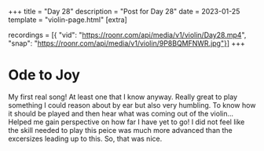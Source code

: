 +++
title = "Day 28"
description = "Post for Day 28"
date = 2023-01-25
template = "violin-page.html"
[extra]

recordings = [{
"vid": "https://roonr.com/api/media/v1/violin/Day28.mp4", "snap": "https://roonr.com/api/media/v1/violin/9P8BQMFNWR.jpg"}]
+++

# Ode to Joy
My first real song! At least one that I know anyway. Really great to play something I could reason about by ear but also very humbling. To know how it should be played and then hear what was coming out of the violin... Helped me gain perspective on how far I have yet to go! I did not feel like the skill needed to play this peice was much more advanced than the excersizes leading up to this. So, that was nice. 